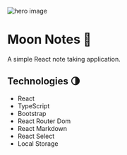 ![hero image](https://github.com/HTLuff/moon-notes/public/hero.png)

# Moon Notes 🚀

A simple React note taking application.

## Technologies 🌗

- React
- TypeScript
- Bootstrap
- React Router Dom
- React Markdown
- React Select
- Local Storage
